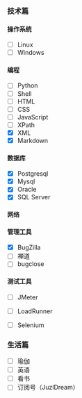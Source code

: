 ### 技术篇

#### 操作系统

- [ ] Linux
- [ ] Windows

#### 编程

- [ ] Python
- [ ] Shell
- [ ] HTML
- [ ] CSS
- [ ] JavaScript 
- [ ] XPath
- [x] XML
- [x] Markdown

#### 数据库

- [x] Postgresql
- [x] Mysql
- [x] Oracle
- [x] SQL Server

#### 网络

#### 管理工具

- [x] BugZilla
- [ ] 禅道
- [ ] bugclose

#### 测试工具

- [ ] JMeter
- [ ] LoadRunner
- [ ] Selenium


### 生活篇

- [ ] 瑜伽
- [ ] 英语
- [ ] 看书
- [ ] 订阅号（JuzlDream）